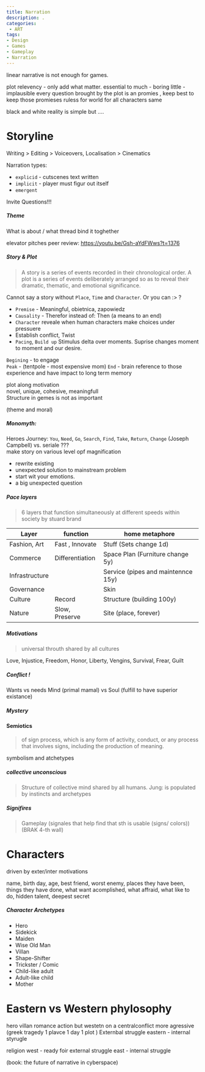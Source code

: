 ```yaml
---
title: Narration
description: .
categories:
 - ART
tags:
- Design
- Games
- Gameplay
- Narration
---
```



linear narrative is not enough for games.  

plot relevency - only add what matter. essential
to much - boring
little - implausible
every question brought by the plot is an promies , keep best to keep those promieses
ruless for world for all characters same


black and white reality is simple but ....

# Storyline

Writing > Editing > Voiceovers, Localisation > Cinematics


Narration types:  
- `explicid` - cutscenes text written
- `implicit` - player must figur out itself
- `emergent`

Invite Questions!!!

##### Theme
What is about / what thread bind it toghether

elevator pitches
peer review:  https://youtu.be/Gsh-aYdFWws?t=1376

##### Story  & Plot
>A story is a series of events recorded in their chronological order. A plot is a series of events deliberately arranged so as to reveal their dramatic, thematic, and emotional significance.

Cannot say a story without `Place`, `Time` and `Character`. Or you can :> ?

   - `Premise` -  Meaningful, obietnica, zapowiedz
   - `Causality` -  Therefor instead of: Then  (a means to an end)
   - `Character` reveale when human characters make choices under pressuere
   -  Establish conflict, Twist
   - `Pacing`, `Build up` Stimulus delta over moments. Suprise changes moment to moment and our desire.




`Begining` - to engage  
`Peak` -  (tentpole - most expensive mom)
`End` - brain reference to those experience and have impact to long term memory  


plot along motivation  
novel, unique, cohesive, meaningfull  
Structure in gemes is not as important  

(theme and moral)

  ##### Monomyth:
  Heroes Journey: `You`, `Need`, `Go`, `Search`, `Find`, `Take`, `Return`, `Change`  (Joseph Campbell)
  vs. seriale ???  
  make story on various level opf magnification   

  - rewrite existing
  - unexpected solution to mainstream problem
  - start wit your emotions.
  - a big unexpected question


##### Pace layers
 >6 layers that function simultaneously at different speeds within society by stuard brand   


 Layer | function | home metaphore |
 | - | - | - |
Fashion, Art | Fast , Innovate | Stuff (Sets change 1d)
Commerce | Differentiation | Space Plan (Furniture change 5y)
Infrastructure | | Service (pipes and maintennce 15y)
Governance | | Skin
Culture | Record | Structure (building 100y)
Nature | Slow, Preserve | Site (place, forever)


#####  Motivations
>universal throuth shared by all cultures



Love, Injustice, Freedom, Honor, Liberty, Vengins,  Survival, Frear, Guilt


##### Conflict !
Wants vs needs
Mind (primal mamal) vs Soul (fulfill to have superior existance)
##### Mystery
#### Semiotics
>of sign process, which is any form of activity, conduct, or any process that involves signs, including the production of meaning.

symbolism and atchetypes

#####  collective unconscious
> Structure of collective mind shared by all humans. Jung: is populated by instincts and archetypes



##### Signifires
> Gameplay (signales that help find that sth is usable (signs/ colors)) (BRAK 4-th wall)



# Characters
driven by exter/inter motivations

name, birth day, age, best friend, worst enemy, places they have been, things they have done,  what want acomplished, what affraid, what like to do, hidden talent, deepest secret
##### Character Archetypes
- Hero
- Sidekick
- Maiden
- Wise Old Man
- Villan
- Shape-Shifter
- Trickster / Comic
- Child-like adult
- Adult-like child
- Mother


# Eastern vs Western phylosophy

hero villan romance action but
westetn on a centralconflict more agressive (greek tragedy 1 plavce 1 day 1 plot ) Externbal struggle
eastern - internal styrugle

religion
west - ready foir external struggle
east - internal struggle


(book: the future of narrative in cyberspace)

